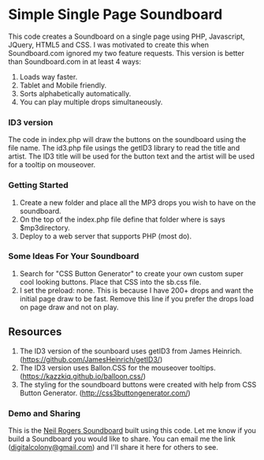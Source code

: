 # Simple Single Page Soundboard
This code creates a Soundboard on a single page using PHP, Javascript, JQuery, HTML5 and CSS. I was motivated to create this when Soundboard.com ignored my two feature requests. This version is better than Soundboard.com in at least 4 ways:
  1. Loads way faster.
  2. Tablet and Mobile friendly. 
  3. Sorts alphabetically automatically.  
  4. You can play multiple drops simultaneously. 

### ID3 version
The code in index.php will draw the buttons on the soundboard using the file name. The id3.php file usings the getID3 library to read the title and artist. The ID3 title will be used for the button text and the artist will be used for a tooltip on mouseover.

### Getting Started
  1. Create a new folder and place all the MP3 drops you wish to have on the soundboard.
  2. On the top of the index.php file define that folder where is says $mp3directory. 
  3. Deploy to a web server that supports PHP (most do). 

### Some Ideas For Your Soundboard
  1. Search for "CSS Button Generator" to create your own custom super cool looking buttons. Place that CSS into the sb.css file.  
  2. I set the preload: none. This is because I have 200+ drops and want the initial page draw to be fast. Remove this line if you prefer the drops load on page draw and not on play. 
  
## Resources
  1. The ID3 version of the sounboard uses getID3 from James Heinrich. (https://github.com/JamesHeinrich/getID3/)
  2. The ID3 version uses Ballon.CSS for the mouseover tooltips. (https://kazzkiq.github.io/balloon.css/)
  3. The styling for the soundboard buttons were created with help from CSS Button Generator. (http://css3buttongenerator.com/)

### Demo and Sharing
  This is the [Neil Rogers Soundboard](https://neilrogers.org/soundboard/) built using this code. Let me know if you build a Soundboard you would like to share. You can email me the link (digitalcolony@gmail.com) and I'll share it here for others to see. 


  


